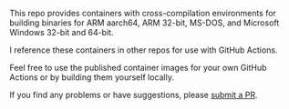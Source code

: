 This repo provides containers with cross-compilation environments
for building binaries for ARM aarch64, ARM 32-bit, MS-DOS, and
Microsoft Windows 32-bit and 64-bit.

I reference these containers in other repos for use with GitHub Actions.

Feel free to use the published container images for your own GitHub
Actions or by building them yourself locally.

If you find any problems or have suggestions, please
[submit a PR](https://github.com/qbarnes/containers-for-cross-compiling/pulls).
